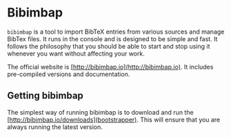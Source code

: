 Bibimbap
========

`bibimbap` is a tool to import BibTeX entries from various sources and manage
BibTex files. It runs in the console and is designed to be simple and fast. It
follows the philosophy that you should be able to start and stop using it
whenever you want without affecting your work.

The official website is [http://bibimbap.io](http://bibimbap.io). It includes
pre-compiled versions and documentation.

Getting bibimbap
----------------

The simplest way of running bibimbap is to download and run the
[http://bibimbap.io/downloads](bootstrapper). This will ensure that you are
always running the latest version.

